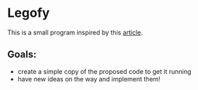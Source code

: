 # Legofy

This is a small program inspired by this [article](http://lucaswoltmann.de/art%27n%27images/2017/04/08/the-girl-with-the-brick-earring.html).

## Goals:
* create a simple copy of the proposed code to get it running
* have new ideas on the way and implement them!

